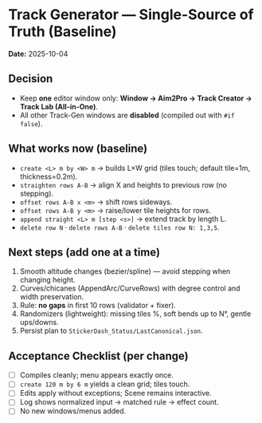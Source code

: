 # Track Generator — Single-Source of Truth (Baseline)
**Date:** 2025-10-04

## Decision
- Keep **one** editor window only: **Window → Aim2Pro → Track Creator → Track Lab (All-in-One)**.
- All other Track-Gen windows are **disabled** (compiled out with `#if false`).

## What works now (baseline)
- `create <L> m by <W> m` → builds L×W grid (tiles touch; default tile=1m, thickness=0.2m).
- `straighten rows A-B` → align X and heights to previous row (no stepping).
- `offset rows A-B x <m>` → shift rows sideways.
- `offset rows A-B y <m>` → raise/lower tile heights for rows.
- `append straight <L> m [step <s>]` → extend track by length L.
- `delete row N` · `delete rows A-B` · `delete tiles row N: 1,3,5`.

## Next steps (add one at a time)
1) Smooth altitude changes (bezier/spline) — avoid stepping when changing height.
2) Curves/chicanes (AppendArc/CurveRows) with degree control and width preservation.
3) Rule: **no gaps** in first 10 rows (validator + fixer).
4) Randomizers (lightweight): missing tiles %, soft bends up to N°, gentle ups/downs.
5) Persist plan to `StickerDash_Status/LastCanonical.json`.

## Acceptance Checklist (per change)
- [ ] Compiles cleanly; menu appears exactly once.
- [ ] `create 120 m by 6 m` yields a clean grid; tiles touch.
- [ ] Edits apply without exceptions; Scene remains interactive.
- [ ] Log shows normalized input → matched rule → effect count.
- [ ] No new windows/menus added.
